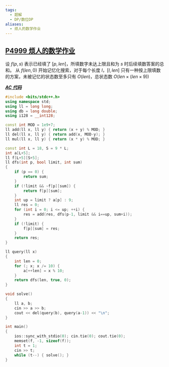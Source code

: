 ```yaml
---
tags:
  - 题解
  - DP/数位DP
aliases:
  - 烦人的数学作业
---
```

## [P4999 烦人的数学作业](https://www.luogu.com.cn/problem/P4999)

设 $f(p,s)$ 表示已经填了 $[p,len]$，所填数字未达上限且和为 $s$ 时后续填数答案的总和。
从 $f(len,0)$ 开始记忆化搜索，对于每个长度 $l$，$[l,len]$ 只有一种按上限填数的方案，未被记忆的状态数至多只有 $O(len)$，总状态数 $O(len\times(len\times 9))$

[***AC 代码***](https://www.luogu.com.cn/record/226189394)

```cpp
#include <bits/stdc++.h>
using namespace std;
using ll = long long;
using db = long double;
using i128 = __int128;

const int MOD = 1e9+7;
ll add(ll x, ll y) { return (x + y) % MOD; }
ll del(ll x, ll y) { return add(x, MOD-y); }
ll mul(ll x, ll y) { return (x * y) % MOD; }

const int L = 18, S = 9 * L;
int a[L+5];
ll f[L+5][S+5];
ll dfs(int p, bool limit, int sum)
{
    if (p == 0) {
        return sum;
    }
    if (!limit && ~f[p][sum]) {
        return f[p][sum];
    }
    int up = limit ? a[p] : 9;
    ll res = 0;
    for (int i = 0; i <= up; ++i) {
        res = add(res, dfs(p-1, limit && i==up, sum+i));
    }
    if (!limit) {
        f[p][sum] = res;
    }
    return res;
}

ll query(ll x) 
{
    int len = 0;
    for (; x; x /= 10) {
        a[++len] = x % 10;
    }
    return dfs(len, true, 0);
}

void solve()
{
    ll a, b;
    cin >> a >> b;
    cout << del(query(b), query(a-1)) << "\n";
}

int main()
{
	ios::sync_with_stdio(0); cin.tie(0); cout.tie(0); 
    memset(f, -1, sizeof(f));
	int t = 1;
	cin >> t;
	while (t--) { solve(); }
}
```